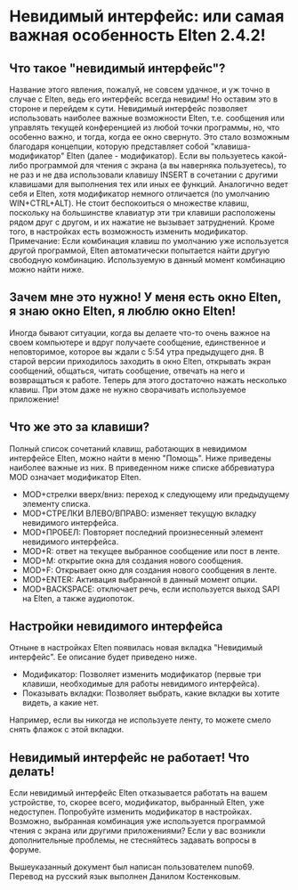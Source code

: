 # Невидимый интерфейс: или самая важная особенность Elten 2.4.2!

## Что такое "невидимый интерфейс"?

Название этого явления, пожалуй, не совсем удачное, и уж точно в случае с Elten, ведь его интерфейс всегда невидим! Но оставим это в стороне и перейдем к сути. Невидимый интерфейс позволяет использовать наиболее важные возможности Elten, т.е. сообщения или управлять текущей конференцией из любой точки программы, но, что особенно важно, и тогда, когда ее окно свернуто.
Это стало возможным благодаря концепции, которую представляет собой "клавиша-модификатор" Elten (далее - модификатор). Если вы пользуетесь какой-либо программой для чтения с экрана (а вы наверняка пользуетесь), то не раз и не два использовали клавишу INSERT в сочетании с другими клавишами для выполнения тех или иных ее функций.
Аналогично ведет себя и Elten, хотя  модификатор немного отличается (по умолчанию WIN+CTRL+ALT). Не стоит беспокоиться о множестве клавиш, поскольку на большинстве клавиатур эти три клавиши расположены рядом друг с другом, и их нажатие не вызывает затруднений. Кроме того, в настройках есть возможность изменить модификатор.
Примечание: Если комбинация клавиш по умолчанию уже используется другой программой, Elten автоматически попытается найти другую свободную комбинацию. Используемую в данный момент комбинацию можно найти ниже.

## Зачем мне это нужно! У меня есть окно Elten, я знаю окно Elten, я люблю окно Elten!

Иногда бывают ситуации, когда вы делаете что-то очень важное на своем компьютере и вдруг получаете сообщение, единственное и неповторимое, которое вы ждали с 5:54 утра предыдущего дня. В старой версии приходилось заходить в окно Elten, открывать экран сообщений, общаться, читать сообщение, отвечать на него и возвращаться к работе.
Теперь для этого достаточно нажать несколько клавиш. При этом даже не нужно сворачивать используемое приложение!


## Что же это за клавиши?

Полный список сочетаний клавиш, работающих в невидимом интерфейсе Elten, можно найти в меню "Помощь". Ниже приведены наиболее важные из них. В приведенном ниже списке аббревиатура MOD означает модификатор Elten.
- MOD+стрелки вверх/вниз: переход к следующему или предыдущему элементу списка.
- MOD+СТРЕЛКИ ВЛЕВО/ВПРАВО: изменяет текущую вкладку невидимого интерфейса.
- MOD+ПРОБЕЛ: Повторяет последний произнесенный элемент невидимого интерфейса.
- MOD+R: ответ на текущее выбранное сообщение или пост в ленте.
- MOD+M: открытие окна для создания нового сообщения.
- MOD+F: Открывает окно для создания нового сообщения в ленте.
- MOD+ENTER: Активация выбранной в данный момент опции.
- MOD+BACKSPACE: отключает речь, если используется выход SAPI на Elten, а также аудиопоток.


## Настройки невидимого интерфейса

Отныне в настройках Elten появилась новая вкладка "Невидимый интерфейс". Ее описание будет приведено ниже.

- Модификатор: Позволяет изменить модификатор (первые три клавиши, необходимые для работы невидимого интерфейса).
- Показывать вкладки: Позволяет выбрать, какие вкладки вы хотите видеть, а какие нет.

Например, если вы никогда не используете ленту, то можете смело снять флажок с этой вкладки.

## Невидимый интерфейс не работает! Что делать!

Если невидимый интерфейс Elten отказывается работать на вашем устройстве, то, скорее всего, модификатор, выбранный Elten, уже недоступен. Попробуйте изменить модификатор в настройках. Возможно, выбранная комбинация уже используется программой чтения с экрана или другими приложениями?
Если у вас возникли дополнительные проблемы, не стесняйтесь задавать вопросы в форуме.


Вышеуказанный документ был написан пользователем nuno69.
Перевод на русский язык выполнен Данилом Костенковым.